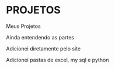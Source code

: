 # PROJETOS
 Meus Projetos

Ainda entendendo as partes

Adicionei diretamente pelo site

Adicionei pastas de excel, my sql e python
